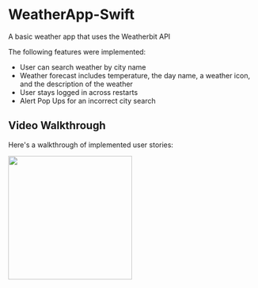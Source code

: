# WeatherApp-Swift

A basic weather app that uses the Weatherbit API

The following features were implemented:
- User can search weather by city name
- Weather forecast includes temperature, the day name, a weather icon, and the description of the weather 
- User stays logged in across restarts
- Alert Pop Ups for an incorrect city search

## Video Walkthrough

Here's a walkthrough of implemented user stories:

<img src="https://i.imgflip.com/3w680u.gif" width=250><br>

